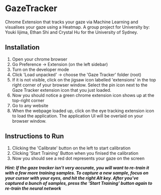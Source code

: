 # GazeTracker
Chrome Extension that tracks your gaze via Machine Learning and visualises your gaze using a Heatmap. A group project for University by: Youki Iijima, Ethan Shi and Crystal Hu for the University of Sydney.

## Installation
1. Open your chrome browser
2. Go Preference -> Extension (on the left sidebar)
3. Turn on the developer mode
4. Click 'Load unpacked' -> choose the 'Gaze Tracker' folder (root)
5. If it is not visible, click on the jigsaw icon labelled 'extensions' in the top right corner of your browser window. Select the pin icon next to the Gaze Tracker extension icon that you just loaded.
6. Now you should notice a green chrome extension icon shows up at the top-right corner
7. Go to any website
8. When the webpage loaded up, click on the eye tracking extension icon to load the application. The application UI will be overlaid on your browser window.


## Instructions to Run
1. Clicking the 'Calibrate' button on the left to start calibration
2. Clicking 'Start Training' Button when you finised the calibration
3. Now you should see a red dot represents your gaze on the screen  
  

***Hint: If the gaze tracker isn't very accurate, you will want to re-train it with a few more training samples. To capture a new sample, focus on your cursor with your eyes, and hit the right Alt key. After you've captured a bunch of samples, press the 'Start Training' button again to re-train the neural network***
